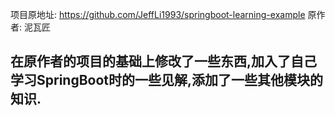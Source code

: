 项目原地址: https://github.com/JeffLi1993/springboot-learning-example
原作者: 泥瓦匠

## 在原作者的项目的基础上修改了一些东西,加入了自己学习SpringBoot时的一些见解,添加了一些其他模块的知识.
